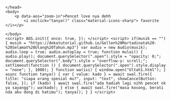 <html lang="en">
    <head>
        <meta charset="UTF-8" />
        <meta http-equiv="X-UA-Compatible" content="IE=edge" />
        <meta name="viewport" content="width=device-width, initial-scale=1.0" />
        <link rel="preconnect" href="https://fonts.googleapis.com" />
        <link rel="preconnect" href="https://fonts.gstatic.com" crossorigin />
        <link href="https://fonts.googleapis.com/css2?family=Ubuntu:wght@400;500;700&display=swap" rel="stylesheet" />
        <script src="https://unpkg.com/aos@2.3.1/dist/aos.js"></script>
        <link href="https://unpkg.com/aos@2.3.1/dist/aos.css" rel="stylesheet" />
        <link href="https://fonts.googleapis.com/icon?family=Material+Icons+Sharp" rel="stylesheet" />
        <script src="https://cdn.jsdelivr.net/npm/sweetalert2@11.4.4/dist/sweetalert2.all.min.js"></script>

    </head>
    <body>
        <p data-aos="zoom-in">Pencet love nya dehh
            <i onclick="tanya()" class="material-icons-sharp"> favorite </i></p>
      
    </body>
    <script> AOS.init({ once: true, }); </script> <script> if(musik == "") { musik = "https://dekatutorial.github.io/Gellen%20Martadinata%20-%20Selamat%20Ulang%20Tahun.mp3"} var audio = new Audio(musik); audio.loop = true; audio.autoplay = true; function mulai() { audio.play(); document.querySelector(".open").style = "opacity: 0;"; document.querySelector(".body").style = "overflow-y: scroll;"; setTimeout(function () { document.querySelector(".open").style.display = "none"; }, 1000); } function wa(isi) { window.open("Ultah1.html"); } async function tanya() { var { value: kado } = await swal.fire({ title: "siapa orang spesial mu?", input: "text", showCancelButton: false, }); if (kado) { await swal.fire("ada hadiah lagi nihh pencet ok ya sayangg"); wa(kado); } else { await swal.fire("masa kosong, berati nda aku dong di hatimu"); tanya(); } } </script> 
</html>
